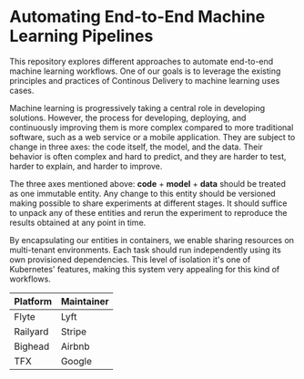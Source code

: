 # Automating End-to-End Machine Learning Pipelines

This repository explores different approaches to automate end-to-end machine learning workflows. One of our goals is to leverage the existing principles and practices of Continous Delivery to machine learning uses cases.

Machine learning is progressively taking a central role in developing solutions. However, the process for developing, deploying, and continuously improving them is more complex compared to more traditional software, such as a web service or a mobile application. They are subject to change in three axes: the code itself, the model, and the data. Their behavior is often complex and hard to predict, and they are harder to test, harder to explain, and harder to improve.

The three axes mentioned above: **code** + **model** + **data** should be treated as one immutable entity. Any change to this entity should be versioned making possible to share experiments at different stages. It should suffice to unpack any of these entities and rerun the experiment to reproduce the results obtained at any point in time.

By encapsulating our entities in containers, we enable sharing resources on multi-tenant environments. Each task should run independently using its own provisioned dependencies. This level of isolation it's one of Kubernetes' features, making this system very appealing for this kind of workflows.

| Platform | Maintainer |
|------|------|
| Flyte | Lyft |
| Railyard | Stripe |
| Bighead | Airbnb |
| TFX | Google |



